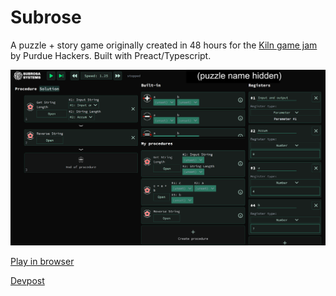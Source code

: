# Subrose

A puzzle + story game originally created in 48 hours for the [Kiln game jam](https://puhack.horse/kiln) by Purdue Hackers. Built with Preact/Typescript.

![Screenshot](screenshot.png)

[Play in browser](https://subrose.thomasqm.com)

[Devpost](https://devpost.com/software/subrosa)